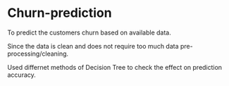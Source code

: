 # Churn-prediction
To predict the customers  churn based on available data.

Since the data is clean and does not require too much data pre-processing/cleaning.

Used differnet methods of Decision Tree to check the effect on prediction accuracy.

